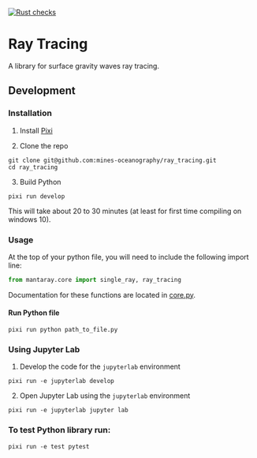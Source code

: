 [![Rust checks](https://github.com/mines-oceanography/ray_tracing/actions/workflows/ci.yml/badge.svg)](https://github.com/mines-oceanography/ray_tracing/actions/workflows/ci.yml)

# Ray Tracing

A library for surface gravity waves ray tracing.

## Development
### Installation
1. Install [Pixi](https://pixi.sh/latest/)

2. Clone the repo
```
git clone git@github.com:mines-oceanography/ray_tracing.git
cd ray_tracing
```

3. Build Python
```
pixi run develop
```
This will take about 20 to 30 minutes (at least for first time compiling on windows 10).

### Usage
At the top of your python file, you will need to include the following import line:
```python
from mantaray.core import single_ray, ray_tracing
```
Documentation for these functions are located in [core.py](python/mantaray/core.py).

#### Run Python file

```
pixi run python path_to_file.py
```

### Using Jupyter Lab
1. Develop the code for the `jupyterlab` environment
```
pixi run -e jupyterlab develop
```
2. Open Jupyter Lab using the `jupyterlab` environment
```
pixi run -e jupyterlab jupyter lab
```

### To test Python library run:

```
pixi run -e test pytest
```



